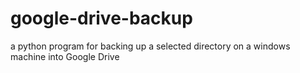 # google-drive-backup
a python program for backing up a selected directory on a windows machine into Google Drive
